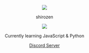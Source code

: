 <p align="center">  
<img src="https://media.discordapp.net/attachments/852697918397349889/984672342670188614/a_7c5e6e60d5ad6d77ed9d694a81991228.gif">
</p>
<p align="center">
    shirozen
    <p align="center">
  <img src="https://discord.c99.nl/widget/theme-5/947619915676913674.png"/>
</p>
<p align="center">
Currently learning JavaScript & Python
<p align="center">
<a href="https://discord.gg/shirozen">Discord Server</a>
